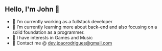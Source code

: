 ## Hello, I'm John 👋
- 🔭 I’m currently working as a fullstack developer
- 🌱 I’m currently learning more about back-end and also focusing on a solid foundation as a programmer.
- 🙂 I have interests in Games and Music
- 📨 Contact me @ dev.joaorodrigues@gmail.com
